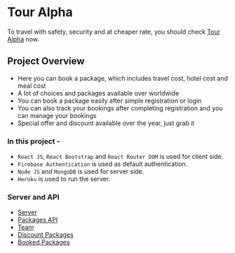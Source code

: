 # Tour Alpha

To travel with safety, security and at cheaper rate, you should check [Tour Alpha](https://tour-alpha.web.app/) now.

## Project Overview

- Here you can book a package, which includes travel cost, hotel cost and meal cost
- A lot of choices and packages available over worldwide
- You can book a package easily after simple registration or login
- You can also track your bookings after completing registration and you can manage your bookings
- Special offer and discount available over the year, just grab it

### In this project -

- `React JS`, `React Bootstrap` and `React Router DOM` is used for client side.
- `Firebase Authentication` is used as default authentication.
- `Node JS` and `MongoDB` is used for server side.
- `Heroku` is used to run the server.

### Server and API

- [Server](https://shrieking-goosebumps-58774.herokuapp.com/)
- [Packages API](https://shrieking-goosebumps-58774.herokuapp.com/packages)
- [Team](https://shrieking-goosebumps-58774.herokuapp.com/team)
- [Discount Packages](https://shrieking-goosebumps-58774.herokuapp.com/discount-package)
- [Booked Packages](https://shrieking-goosebumps-58774.herokuapp.com/booked-packages)
